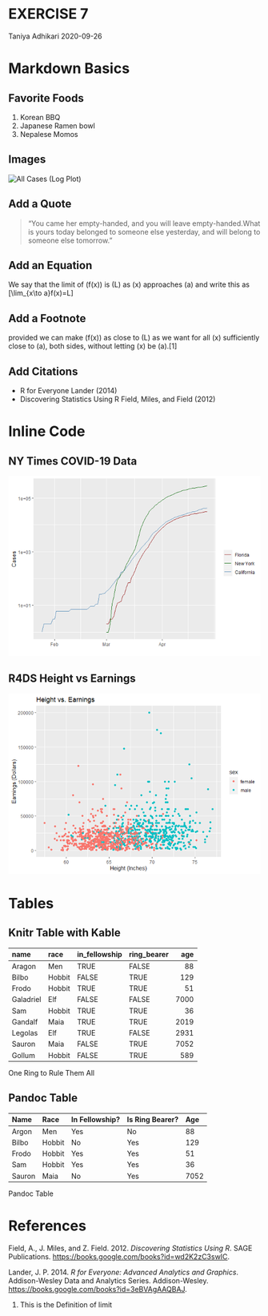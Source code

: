 EXERCISE 7
================
Taniya Adhikari
2020-09-26

# Markdown Basics

## Favorite Foods

1.  Korean BBQ
2.  Japanese Ramen bowl
3.  Nepalese Momos

## Images

![All Cases (Log Plot)](plots/10-all-cases-log.png)

## Add a Quote

> “You came her empty-handed, and you will leave empty-handed.What is
> yours today belonged to someone else yesterday, and will belong to
> someone else tomorrow.”

## Add an Equation

We say that the limit of \(f(x)\) is \(L\) as \(x\) approaches \(a\) and
write this as  
\[\lim_{x\to a}f(x)=L\]

## Add a Footnote

provided we can make \(f(x)\) as close to \(L\) as we want for all \(x\)
sufficiently close to \(a\), both sides, without letting \(x\) be
\(a\).\[1\]

## Add Citations

  - R for Everyone Lander (2014)
  - Discovering Statistics Using R Field, Miles, and Field (2012)

# Inline Code

## NY Times COVID-19 Data

![](assignment_07_AdhikariTaniya_files/figure-gfm/unnamed-chunk-1-1.png)<!-- -->

## R4DS Height vs Earnings

![](assignment_07_AdhikariTaniya_files/figure-gfm/unnamed-chunk-2-1.png)<!-- -->

# Tables

## Knitr Table with Kable

| name      | race   | in\_fellowship | ring\_bearer |  age |
| :-------- | :----- | :------------- | :----------- | ---: |
| Aragon    | Men    | TRUE           | FALSE        |   88 |
| Bilbo     | Hobbit | FALSE          | TRUE         |  129 |
| Frodo     | Hobbit | TRUE           | TRUE         |   51 |
| Galadriel | Elf    | FALSE          | FALSE        | 7000 |
| Sam       | Hobbit | TRUE           | TRUE         |   36 |
| Gandalf   | Maia   | TRUE           | TRUE         | 2019 |
| Legolas   | Elf    | TRUE           | FALSE        | 2931 |
| Sauron    | Maia   | FALSE          | TRUE         | 7052 |
| Gollum    | Hobbit | FALSE          | TRUE         |  589 |

One Ring to Rule Them All

## Pandoc Table

| Name   | Race   | In Fellowship? | Is Ring Bearer? | Age  |
| :----- | :----- | :------------- | :-------------- | :--- |
| Argon  | Men    | Yes            | No              | 88   |
| Bilbo  | Hobbit | No             | Yes             | 129  |
| Frodo  | Hobbit | Yes            | Yes             | 51   |
| Sam    | Hobbit | Yes            | Yes             | 36   |
| Sauron | Maia   | No             | Yes             | 7052 |

Pandoc Table

# References

<div id="refs" class="references">

<div id="ref-field2012discovering">

Field, A., J. Miles, and Z. Field. 2012. *Discovering Statistics Using
R*. SAGE Publications. <https://books.google.com/books?id=wd2K2zC3swIC>.

</div>

<div id="ref-lander2014r">

Lander, J. P. 2014. *R for Everyone: Advanced Analytics and Graphics*.
Addison-Wesley Data and Analytics Series. Addison-Wesley.
<https://books.google.com/books?id=3eBVAgAAQBAJ>.

</div>

</div>

1.  This is the Definition of limit
